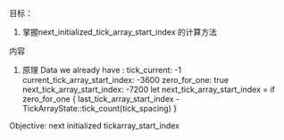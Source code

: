 目标：
1. 掌握next_initialized_tick_array_start_index 的计算方法

内容
1. 原理
Data we already have : 
    tick_current: -1
    current_tick_array_start_index: -3600
    zero_for_one: true 
    next_tick_array_start_index: -7200
        let next_tick_array_start_index = if zero_for_one {
            last_tick_array_start_index - TickArrayState::tick_count(tick_spacing)
        }


Objective: next initialized tickarray_start_index
